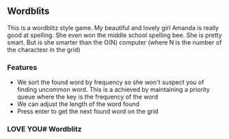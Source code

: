 ## Wordblits

This is a wordblitz style game. My beautiful and lovely girl Amanda is really good at spelling. She even won the middle school spelling bee. She is pretty smart. But is she smarter than the O(N) computer (where N is the number of the charactesr in the grid)

### Features
* We sort the found word by frequency so she won't suspect you of finding uncommon word. This is a achieved by maintaining a priority queue where the key is the frequency of the word
* We can adjust the length of the word found
* Press enter to get the next found word on the grid

### LOVE YOU# Wordblitz

